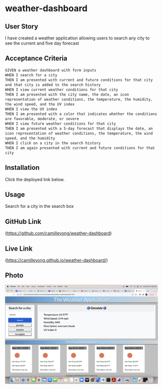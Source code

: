 # weather-dashboard

## User Story
I have created a weather application allowing users to search any city to see the current and five day forecast

## Acceptance Criteria

```
GIVEN a weather dashboard with form inputs
WHEN I search for a city
THEN I am presented with current and future conditions for that city and that city is added to the search history
WHEN I view current weather conditions for that city
THEN I am presented with the city name, the date, an icon representation of weather conditions, the temperature, the humidity, the wind speed, and the UV index
WHEN I view the UV index
THEN I am presented with a color that indicates whether the conditions are favorable, moderate, or severe
WHEN I view future weather conditions for that city
THEN I am presented with a 5-day forecast that displays the date, an icon representation of weather conditions, the temperature, the wind speed, and the humidity
WHEN I click on a city in the search history
THEN I am again presented with current and future conditions for that city
```

## Installation
Click the deployed link below.

## Usage
Search for a city in the search box

## GitHub Link
(https://github.com/camilleyong/weather-dashboard)

## Live Link

(https://camilleyong.github.io/weather-dashboard/)

## Photo
![Screenshot](/Screen%20Shot%202022-09-18%20at%202.05.08%20AM.png)